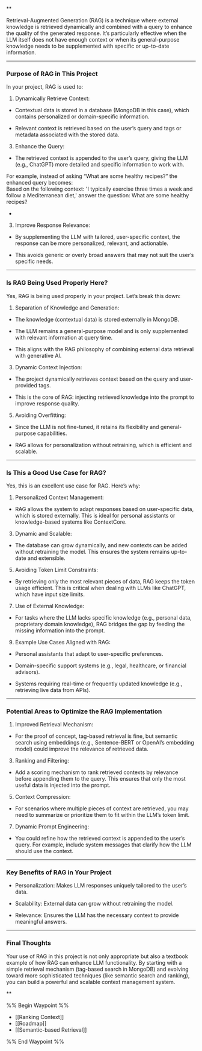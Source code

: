 **

Retrieval-Augmented Generation (RAG) is a technique where external knowledge is retrieved dynamically and combined with a query to enhance the quality of the generated response. It’s particularly effective when the LLM itself does not have enough context or when its general-purpose knowledge needs to be supplemented with specific or up-to-date information.

---

### Purpose of RAG in This Project

In your project, RAG is used to:

1. Dynamically Retrieve Context:  
      
    

- Contextual data is stored in a database (MongoDB in this case), which contains personalized or domain-specific information.
    
- Relevant context is retrieved based on the user’s query and tags or metadata associated with the stored data.
    

3. Enhance the Query:  
      
    

- The retrieved context is appended to the user’s query, giving the LLM (e.g., ChatGPT) more detailed and specific information to work with.
    

For example, instead of asking “What are some healthy recipes?” the enhanced query becomes:  
Based on the following context: 'I typically exercise three times a week and follow a Mediterranean diet,' answer the question: What are some healthy recipes?

-   
    

3. Improve Response Relevance:  
      
    

- By supplementing the LLM with tailored, user-specific context, the response can be more personalized, relevant, and actionable.
    
- This avoids generic or overly broad answers that may not suit the user’s specific needs.
    

---

### Is RAG Being Used Properly Here?

Yes, RAG is being used properly in your project. Let’s break this down:

1. Separation of Knowledge and Generation:  
      
    

- The knowledge (contextual data) is stored externally in MongoDB.
    
- The LLM remains a general-purpose model and is only supplemented with relevant information at query time.
    
- This aligns with the RAG philosophy of combining external data retrieval with generative AI.
    

3. Dynamic Context Injection:  
      
    

- The project dynamically retrieves context based on the query and user-provided tags.
    
- This is the core of RAG: injecting retrieved knowledge into the prompt to improve response quality.
    

5. Avoiding Overfitting:  
      
    

- Since the LLM is not fine-tuned, it retains its flexibility and general-purpose capabilities.
    
- RAG allows for personalization without retraining, which is efficient and scalable.
    

---

### Is This a Good Use Case for RAG?

Yes, this is an excellent use case for RAG. Here’s why:

1. Personalized Context Management:  
      
    

- RAG allows the system to adapt responses based on user-specific data, which is stored externally. This is ideal for personal assistants or knowledge-based systems like ContextCore.
    

3. Dynamic and Scalable:  
      
    

- The database can grow dynamically, and new contexts can be added without retraining the model. This ensures the system remains up-to-date and extensible.
    

5. Avoiding Token Limit Constraints:  
      
    

- By retrieving only the most relevant pieces of data, RAG keeps the token usage efficient. This is critical when dealing with LLMs like ChatGPT, which have input size limits.
    

7. Use of External Knowledge:  
      
    

- For tasks where the LLM lacks specific knowledge (e.g., personal data, proprietary domain knowledge), RAG bridges the gap by feeding the missing information into the prompt.
    

9. Example Use Cases Aligned with RAG:  
      
    

- Personal assistants that adapt to user-specific preferences.
    
- Domain-specific support systems (e.g., legal, healthcare, or financial advisors).
    
- Systems requiring real-time or frequently updated knowledge (e.g., retrieving live data from APIs).
    

---

### Potential Areas to Optimize the RAG Implementation

1. Improved Retrieval Mechanism:  
      
    

- For the proof of concept, tag-based retrieval is fine, but semantic search using embeddings (e.g., Sentence-BERT or OpenAI’s embedding model) could improve the relevance of retrieved data.
    

3. Ranking and Filtering:  
      
    

- Add a scoring mechanism to rank retrieved contexts by relevance before appending them to the query. This ensures that only the most useful data is injected into the prompt.
    

5. Context Compression:  
      
    

- For scenarios where multiple pieces of context are retrieved, you may need to summarize or prioritize them to fit within the LLM’s token limit.
    

7. Dynamic Prompt Engineering:  
      
    

- You could refine how the retrieved context is appended to the user’s query. For example, include system messages that clarify how the LLM should use the context.
    

---

### Key Benefits of RAG in Your Project

- Personalization: Makes LLM responses uniquely tailored to the user’s data.
    
- Scalability: External data can grow without retraining the model.
    
- Relevance: Ensures the LLM has the necessary context to provide meaningful answers.
    

---

### Final Thoughts

Your use of RAG in this project is not only appropriate but also a textbook example of how RAG can enhance LLM functionality. By starting with a simple retrieval mechanism (tag-based search in MongoDB) and evolving toward more sophisticated techniques (like semantic search and ranking), you can build a powerful and scalable context management system.

  
**

%% Begin Waypoint %%
- [[Ranking Context]]
- [[Roadmap]]
- [[Semantic-based Retrieval]]

%% End Waypoint %%
